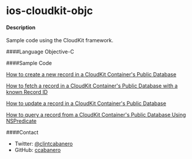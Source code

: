 ios-cloudkit-objc
=================

#### Description
Sample code using the CloudKit framework.

####Language
Objective-C

####Sample Code

[How to create a new record in a CloudKit Container's Public Database](https://gist.github.com/ccabanero/a4e3875439df4b97948f) 

[How to fetch a record in a CloudKit Container's Public Database with a known Record ID](https://gist.github.com/ccabanero/f83a8a0e3fd3d546c31f)

[How to update a record in a CloudKit Container's Public Database](https://gist.github.com/ccabanero/8a41a0ef181a12e9eb7c)

[How to query a record from a CloudKit Container's Public Database Using NSPredicate](https://gist.github.com/ccabanero/a78827f0fa13ac498a14)

####Contact
* Twitter: [@clintcabanero](http://twitter.com/clintcabanero)
* GitHub: [ccabanero](http:///github.com/ccabanero)